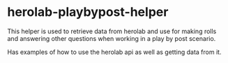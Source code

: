 # herolab-playbypost-helper

This helper is used to retrieve data from herolab and use for making rolls and answering other questions when working in a play by post scenario. 

Has examples of how to use the herolab api as well as getting data from it.
